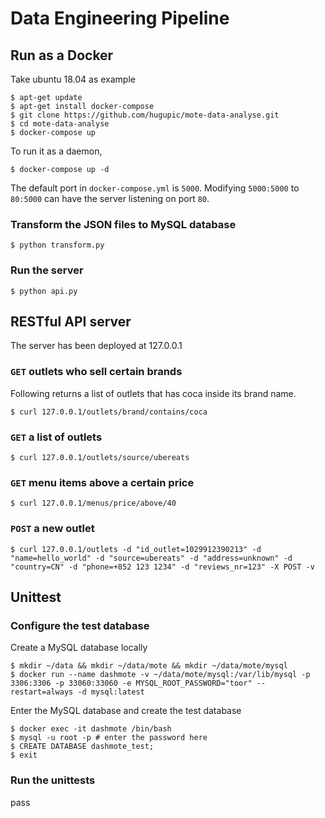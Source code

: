 # Data Engineering Pipeline
## Run as a Docker
Take ubuntu 18.04 as example
```console
$ apt-get update
$ apt-get install docker-compose
$ git clone https://github.com/hugupic/mote-data-analyse.git
$ cd mote-data-analyse
$ docker-compose up
```
To run it as a daemon,
```console
$ docker-compose up -d
```
The default port in `docker-compose.yml` is `5000`. Modifying `5000:5000` to `80:5000` can have the server listening on port `80`.

### Transform the JSON files to MySQL database
```console
$ python transform.py
```
### Run the server
```
$ python api.py
```

## RESTful API server
The server has been deployed at 127.0.0.1

### `GET` outlets who sell certain brands
Following returns a list of outlets that has coca inside its brand name.
```console
$ curl 127.0.0.1/outlets/brand/contains/coca
```

### `GET` a list of outlets
```console
$ curl 127.0.0.1/outlets/source/ubereats
```
 
### `GET` menu items above a certain price
```console
$ curl 127.0.0.1/menus/price/above/40
```

### `POST` a new outlet
```console
$ curl 127.0.0.1/outlets -d "id_outlet=1029912390213" -d "name=hello_world" -d "source=ubereats" -d "address=unknown" -d "country=CN" -d "phone=+852 123 1234" -d "reviews_nr=123" -X POST -v
```

## Unittest
### Configure the test database
Create a MySQL database locally
```console
$ mkdir ~/data && mkdir ~/data/mote && mkdir ~/data/mote/mysql
$ docker run --name dashmote -v ~/data/mote/mysql:/var/lib/mysql -p 3306:3306 -p 33060:33060 -e MYSQL_ROOT_PASSWORD="toor" --restart=always -d mysql:latest
```

Enter the MySQL database and create the test database
```console
$ docker exec -it dashmote /bin/bash
$ mysql -u root -p # enter the password here
$ CREATE DATABASE dashmote_test;
$ exit
```

### Run the unittests
pass